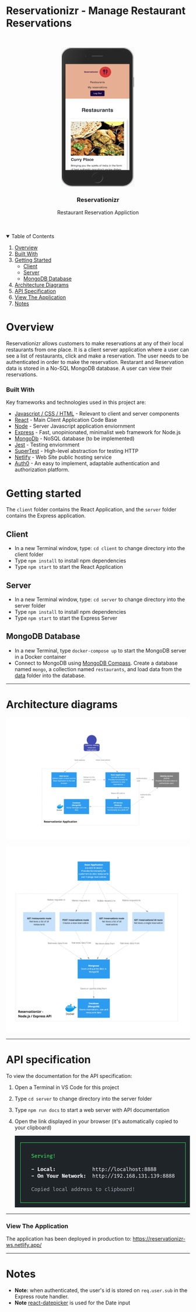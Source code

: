 # Reservationizr - Manage Restaurant Reservations

<!-- PROJECT LOGO -->
<br />
<p align="center">
  <a href="">
    <img src="docs/design/design-restaurants-read-mobile-01.png" alt="Logo" width="200" height="380">
  </a>

  <h3 align="center">Reservationizr</h3>

  <p align="center">
    Restaurant Reservation Appliction
    <br />
    <br />
    <br />
  </p>
</p>

<!-- TABLE OF CONTENTS -->
<details open="open">
  <summary>Table of Contents</summary>
  <ol>
    <li><a href="#overview">Overview</a></li>
    <li><a href="#built-with">Built With</a></li>
    <li><a href="#getting-started">Getting Started</a>
          <ul>
        <li><a href="#client">Client</a></li>
        <li><a href="#server">Server</a></li>
        <li><a href="#mongodb-database">MongoDB Database</a></li>
      </ul></li>
    <li><a href="#architecture-diagrams">Architecture Diagrams</a></li>
    <li><a href="#api-specification">API Specification</a></li>
    <li><a href="#view-the-application">View The Application</a></li>
    <li><a href="#notes">Notes</a></li>
  </ol>
</details>

# Overview

Reservationizr allows customers to make reservations at any of their local restaurants from one place. It is a client server application where a user can see a list of restaurants, click and make a reservation. The user needs to be authenticated in order to make the reservation. Restarant and Reservation data is stored in a No-SQL MongoDB database. A user can view their reservations.

### Built With

Key frameworks and technologies used in this project are:

- [Javascript / CSS / HTML](https://developer.mozilla.org) - Relevant to client and server components
- [React](https://reactjs.org/) - Main Client Application Code Base
- [Node](https://nodejs.org/) - Server Javascript application enviornment
- [Express](http://expressjs.com/) - Fast, unopinionated, minimalist web framework for Node.js
- [MongoDb](https://www.mongodb.com/) - NoSQL database (to be implemented)
- [Jest](https://jestjs.io/) - Testing enviornment
- [SuperTest](https://www.npmjs.com/package/supertest) - High-level abstraction for testing HTTP
- [Netlify](https://www.netlify.com/) - Web Site public hosting service
- [Auth0](https://auth0.com/) - An easy to implement, adaptable authentication and authorization platform.

# Getting started

The `client` folder contains the React Application, and the `server` folder contains the Express application.

## Client

- In a new Terminal window, type: `cd client` to change directory into the client folder
- Type `npm install` to install npm dependencies
- Type `npm start` to start the React Application

## Server

- In a new Terminal window, type: `cd server` to change directory into the server folder
- Type `npm install` to install npm dependencies
- Type `npm start` to start the Express Server

## MongoDB Database

- In a new Terminal, type `docker-compose up` to start the MongoDB server in a Docker container
- Connect to MongoDB using [MongoDB Compass](https://www.mongodb.com/products/compass). Create a database named `mongo`, a collection named `restaurants`, and load data from the [data](./data) folder into the database.

---

# Architecture diagrams

![architecture diagram](docs/software-architecture.jpg)

![architecture diagram](docs/software-architecture-2.jpg)

---

# API specification

To view the documentation for the API specification:

1. Open a Terminal in VS Code for this project
2. Type `cd server` to change directory into the server folder
3. Type `npm run docs` to start a web server with API documentation
4. Open the link displayed in your browser (it's automatically copied to your clipboard)

   ![api docs](docs/api-docs.png)

---

### View The Application

The application has been deployed in production to: https://reservationizr-ws.netlify.app/

---

# Notes

- **Note:** when authenticated, the user's id is stored on `req.user.sub` in the Express route handler.
- **Note** [react-datepicker](https://github.com/Hacker0x01/react-datepicker) is used for the Date input
